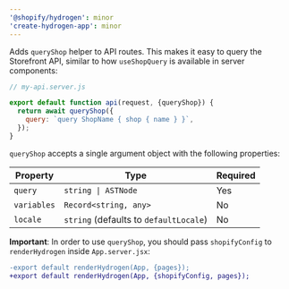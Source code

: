 ```yaml
---
'@shopify/hydrogen': minor
'create-hydrogen-app': minor
---
```


Adds `queryShop` helper to API routes. This makes it easy to query the Storefront API, similar to how `useShopQuery` is available in server components:

```jsx
// my-api.server.js

export default function api(request, {queryShop}) {
  return await queryShop({
    query: `query ShopName { shop { name } }`,
  });
}
```

`queryShop` accepts a single argument object with the following properties:

| Property    | Type                                   | Required |
| ----------- | -------------------------------------- | -------- |
| `query`     | `string \| ASTNode`                    | Yes      |
| `variables` | `Record<string, any>`                  | No       |
| `locale`    | `string` (defaults to `defaultLocale`) | No       |

**Important**: In order to use `queryShop`, you should pass `shopifyConfig` to `renderHydrogen` inside `App.server.jsx`:

```diff
-export default renderHydrogen(App, {pages});
+export default renderHydrogen(App, {shopifyConfig, pages});
```
